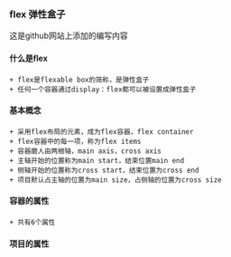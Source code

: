 ### flex 弹性盒子
[详细文档地址]: <http://www.ruanyifeng.com/blog/2015/07/flex-grammar.html>  "语法"
[详细文档地址]: <http://www.ruanyifeng.com/blog/2015/07/flex-examples.html>  "案例"


这是github网站上添加的编写内容
#### 什么是flex
```
+ flex是flexable box的简称，是弹性盒子
+ 任何一个容器通过display：flex都可以被设置成弹性盒子
```
#### 基本概念
```
+ 采用flex布局的元素，成为flex容器，flex container
+ flex容器中的每一项，称为flex items
+ 容器磨人由两根轴，main axis，cross axis
+ 主轴开始的位置称为main start，结束位置main end
+ 侧轴开始的位置称为cross start，结束位置为cross end
+ 项目默认占主轴的位置为main size，占侧轴的位置为cross size

```
#### 容器的属性
```
+ 共有6个属性
```
#### 项目的属性
```

```

